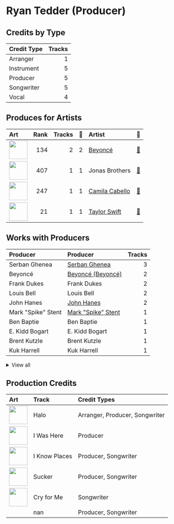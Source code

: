 # Ryan Tedder (Producer)

## Credits by Type

| Credit Type | Tracks |
|:---|---:|
| Arranger | 1 |
| Instrument | 5 |
| Producer | 5 |
| Songwriter | 5 |
| Vocal | 4 |

## Produces for Artists

| Art | Rank | Tracks | 💚 | Artist | 🔗 |
|:---|---:|---:|---:|:---|:---|
| <img src="https://i.scdn.co/image/ab6761610000e5eb247f44069c0bd1781df2f785" alt="" width="50" /> | 134 | 2 | 2 | [Beyoncé](../../artists/beyoncé/overview.md) | [🔗](https://open.spotify.com/artist/6vWDO969PvNqNYHIOW5v0m) |
| <img src="https://i.scdn.co/image/ab6761610000e5ebab4364d80728df548a4f7d77" alt="" width="50" /> | 407 | 1 | 1 | Jonas Brothers | [🔗](https://open.spotify.com/artist/7gOdHgIoIKoe4i9Tta6qdD) |
| <img src="https://i.scdn.co/image/ab6761610000e5eb7ffadf2671159fbfdc5c87f4" alt="" width="50" /> | 247 | 1 | 1 | [Camila Cabello](../../artists/camila_cabello/overview.md) | [🔗](https://open.spotify.com/artist/4nDoRrQiYLoBzwC5BhVJzF) |
| <img src="https://i.scdn.co/image/ab6761610000e5ebe672b5f553298dcdccb0e676" alt="" width="50" /> | 21 | 1 | 1 | [Taylor Swift](../../artists/taylor_swift/overview.md) | [🔗](https://open.spotify.com/artist/06HL4z0CvFAxyc27GXpf02) |

## Works with Producers

| Producer | Producer | Tracks |
|:---|:---|---:|
| Serban Ghenea | [Serban Ghenea](../serban_ghenea/overview.md) | 3 |
| Beyoncé | [Beyoncé (Beyoncé)](../beyoncé_(beyoncé)/overview.md) | 2 |
| Frank Dukes | Frank Dukes | 2 |
| Louis Bell | Louis Bell | 2 |
| John Hanes | [John Hanes](../john_hanes/overview.md) | 2 |
| Mark "Spike" Stent | [Mark "Spike" Stent](../mark__spike__stent/overview.md) | 1 |
| Ben Baptie | Ben Baptie | 1 |
| E. Kidd Bogart | E. Kidd Bogart | 1 |
| Brent Kutzle | Brent Kutzle | 1 |
| Kuk Harrell | Kuk Harrell | 1 |


<details>
<summary>View all</summary>

| Producer | Producer | Tracks |
|:---|:---|---:|
| Nick Jonas | Nick Jonas | 1 |
| Camila Cabello | Camila Cabello | 1 |
| Kevin Jonas | Kevin Jonas | 1 |
| Joe Jonas | Joe Jonas | 1 |
| Noel Zancanella | Noel Zancanella | 1 |
| Diane Warren | Diane Warren | 1 |
| Rich Rich | Rich Rich | 1 |
| Manny Marroquin | [Manny Marroquin](../manny_marroquin/overview.md) | 1 |
| Carl Rosen | Carl Rosen | 1 |
| Jim Caruana | Jim Caruana | 1 |
| Taylor Swift | [Taylor Swift](../taylor_swift/overview.md) | 1 |
| Smith Carlson | Smith Carlson | 1 |

</details>


## Production Credits

| Art | Track | Credit Types |
|:---|:---|:---|
| <img src="https://i.scdn.co/image/ab67616d0000b273e13de7b8662b085b0885ffef" alt="" width="50" /> | Halo | Arranger, Producer, Songwriter |
| <img src="https://i.scdn.co/image/ab67616d0000b273ff5429125128b43572dbdccd" alt="" width="50" /> | I Was Here | Producer |
| <img src="https://i.scdn.co/image/ab67616d0000b2739abdf14e6058bd3903686148" alt="" width="50" /> | I Know Places | Producer, Songwriter |
| <img src="https://i.scdn.co/image/ab67616d0000b273de1a3a5eaa0c75bb18e7b597" alt="" width="50" /> | Sucker | Producer, Songwriter |
| <img src="https://i.scdn.co/image/ab67616d0000b273c4f298e7cbedb77f8e030ff0" alt="" width="50" /> | Cry for Me | Songwriter |
| | nan | Producer, Songwriter |